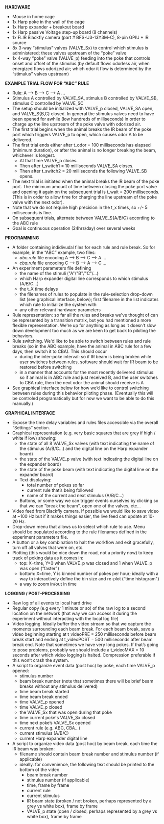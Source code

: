 **HARDWARE**
- Mouse in home cage
- 1x Harp poke in the wall of the cage
- 1x Harp expander + breakout board
- 1x Harp passive Voltage step-up board (8 channels)
- 1x FLIR Blackfly camera (part # BFS-U3-13Y3M-C), 8-pin GPIU + IR source
- 8x 3-way “stimulus” valves (VALVE_Sx) to control which stimulus is administered; these valves upstream of the “poke” valve
- 1x 4-way “poke” valve (VALVE_p) feeding into the poke that controls onset and offset of the stimulus (by default flows odorless air, when energized  flows odorized air; which odor it flow is determined by the “stimulus” valves upstream)
 

**EXAMPLE TRIAL FLOW FOR “ABC” RULE**
- Rule: A —> B —> C —> A …
- Stimulus A controlled by VALVE_SA, stimulus B controlled by VALVE_SB, stimulus C controlled by VALVE_SC
- The setup should be initialized with VALVE_p closed, VALVE_SA open, and VALVE_S{B,C} closed. In general the stimulus valves need to have been opened for awhile (low hundreds of milliseconds) in order to charge up the line upstream of the poke valve with odorized air.
- The first trial begins when the animal breaks the IR beam of the poke port which triggers VALVE_p to open, which causes odor A to be delivered.
- The first trial ends either after t_odor  = 100 milliseconds has elapsed (minimum duration), or after the animal is no longer breaking the beam, whichever is longest. 
	- At that time VALVE_p closes.
	- Then after  t_switch1 = 10 milliseconds VALVE_SA closes.
	- Then after t_switch2 = 20 milliseconds the following VALVE_SB opens.
- The next trial is initiated when the animal breaks the IR beam of the poke port. The minimum amount of time between closing the poke port valve and opening it again on the subsequent trial is t_wait = 200 milliseconds. (This is in order to allow time for charging the line upstream of the poke valve with the next odor).
- Note that we do not require high precision in the t_x times, so +/- 5 milliseconds is fine.
- On subsequent trials, alternate between VALVE_S{A/B/C} according to the ABC rule
- Goal is continuous operation (24hrs/day) over several weeks
 

**PROGRAMMING**
- A folder containing indidivudal files for each rule and rule break. So for example, in the “ABC” example, two files:
	- *abc.rule* file encoding A —> B —> C —> A …
 	- *cba.rule* file encoding C —> B —> A —> C …
- An experiment parameters file defining
	- the name of the stimuli ("A"/"B"/"C"/...)
	- which Harp expander digital line corresponds to which stimulus (A/B/C…)
 	- the t_X time delays
  	- the filenames of rules to populate in the rule-selection drop-down list (see graphical interface, below); first filename in the list indicates which rule to initialize the system with
	- any other relevant hardware parameters
- Rule representation: so far all the rules and breaks we've thought of can be represented by a transition matrix, but you had mentioned a more flexible representation. We're up for anything as long as it doesn't slow down development too much as we are keen to get back to piloting the behaviors.
- Rule switching. We'd like to be able to switch between rules and rule breaks (so in the ABC example, have the animal in ABC rule for a few days, then switch it to CBA). This should occur
	- during the inter-poke interval: so if IR beam is being broken while user switches between rules, software should wait for IR beam to be restored before switching
 	- in a manner that accounts for the most recently delivered stimulus: so if animal is in ABC rule and just received B, and the user switches to CBA rule, then the next odor the animal should receive is A  
- See graphical interface below for how we’d like to control switching between rules during this behavior piloting phase. (Eventually this will be controled programatically but for now we want to be able to do this manually.)


**GRAPHICAL INTERFACE**
- Expose the time delay variables and rules files accessible via the overall “Settings” section. 
- Graphical representation (e.g. very basic squares that are grey if high / white if low) showing:
	- the state of all 8 VALVE_Sx valves (with text indicating the name of the stimulus (A/B/C...) and the digital line on the Harp expander board)
	- the state of the VALVE_p valve (with text indicating the digital line on the expander board)
	- the state of the poke beam (with text indicating the digital line on the expander board)
	- Text displaying: 
		- total number of pokes so far
		- current rule that’s being followed
		- name of the current and next stimulus (A/B/C...)
	- Buttons, or some way we can trigger events ourselves by clicking so that we can "break the beam", open one of the valves, etc...
- Video feed from Blackfly camera. If possible we would like to save video at ~100 Hz but if it makes things easier, the live feed can update at 10-20 Hz.
- Drop-down menu that allows us to select which rule to use. Menu should be populated according to the rule filenames defined in the experiment parameters file.
- A button or a key combination to halt the workflow and exit gracefully, turn off all valves that were on, etc.
- Plotting (this would be nice down the road, not a priority now) to keep track of poking data as it comes in: 
	- top: X=time, Y=0 when VALVE_p was closed and 1 when VALVE_p was open (“faster")
	- bottom: X=time, Y is binned number of pokes per hour; ideally with a way to interactively define the bin size and re-plot (“time histogram")
	- a way to zoom in/out in time


**LOGGING / POST-PROCESSING**
- Raw log of all events to local hard drive
- Regular copy (e.g every 1 minute or so) of the raw log to a second location on the network (that way we can access it during the experiment without interacting with the local log file)
- Video logging. Ideally buffer the video stream so that we capture the moments surrounding each beam break. For each beam break, save a video beginning starting at t_videoPRE = 250 milliseconds before beam break start and ending at t_videoPOST =  500 milliseconds after beam break end. Note that sometimes we have very long pokes. If that’s going to pose problems, probably we should include a t_videoMAX = 10 seconds after which video logging is halted. Compression preferable if this won’t crash the system. 
- A script to organize event data (post hoc) by poke, each time VALVE_p opened:
	- stimulus number
	- beam break number (note that sometimes there will be brief beam breaks without any stimulus delivered)
	- time beam break started
	- time beam break ended
	- time VALVE_p opened
	- time VALVE_p closed
	- the VALVE_Sx that was open during that poke
	- time current poke's VALVE_Sx closed
	- time next poke’s VALVE_Sx opened
	- current rule (e.g. ABC, CBA…)
	- current stimulus (A/B/C)
	- current Harp expander digital line
- A script to organize video data (post hoc) by beam break, each time the IR beam was broken:
	- filename should contain beam break number and stimulus number (if applicable)
	- ideally. for convenience, the following text should be printed to the bottom of the video
		- beam break number
		- stimulus number (if applicable)
		- time, frame by frame
		- current rule
		- current stimulus
		- IR beam state (broken / not broken, perhaps represented by a grey vs white box), frame by frame
		- VALVE_p state (open / closed, perhaps represented by a grey vs white box), frame by frame
